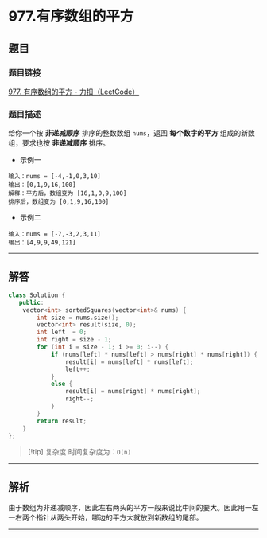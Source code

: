 # 977.有序数组的平方
## 题目

### 题目链接
[977. 有序数组的平方 - 力扣（LeetCode）](https://leetcode.cn/problems/squares-of-a-sorted-array/submissions/547716176/)

### 题目描述
给你一个按 **非递减顺序** 排序的整数数组 `nums`，返回 **每个数字的平方** 组成的新数组，要求也按 **非递减顺序** 排序。

- 示例一
```text
输入：nums = [-4,-1,0,3,10]
输出：[0,1,9,16,100]
解释：平方后，数组变为 [16,1,0,9,100]
排序后，数组变为 [0,1,9,16,100]
```
- 示例二
```text
输入：nums = [-7,-3,2,3,11]
输出：[4,9,9,49,121]
```

---

## 解答

```Cpp
class Solution {
   public:
    vector<int> sortedSquares(vector<int>& nums) {
        int size = nums.size();
        vector<int> result(size, 0);
        int left  = 0;
        int right = size - 1;
        for (int i = size - 1; i >= 0; i--) {
            if (nums[left] * nums[left] > nums[right] * nums[right]) {
                result[i] = nums[left] * nums[left];
                left++;
            }
            else {
                result[i] = nums[right] * nums[right];
                right--;
            }
        }
        return result;
    }
};
```

>[!tip] 复杂度
>时间复杂度为：`O(n)`

---
## 解析

由于数组为非递减顺序，因此左右两头的平方一般来说比中间的要大。因此用一左一右两个指针从两头开始，哪边的平方大就放到新数组的尾部。

---